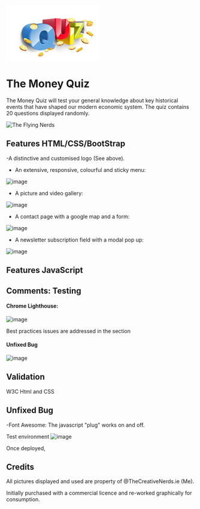 ![alt text](https://github.com/CodInst/Money-Q/blob/main/assets/images/money-quiz.jpg "Logo Money Quiz")

# The Money Quiz

The Money Quiz will test your general knowledge about key historical events that have shaped our modern economic system.
The quiz contains 20 questions displayed randomly.

![The Flying Nerds](https://github.com/user-attachments/assets/22c3f174-986a-47d1-8f15-03eb46bcb3d9)

## Features HTML/CSS/BootStrap
-A distinctive and customised logo (See above).

- An extensive, responsive, colourful and sticky menu:

![image](https://github.com/user-attachments/assets/1fa13efc-b656-4e07-9d71-26037874b340)

- A picture and video gallery:

![image](https://github.com/user-attachments/assets/d886eba6-d682-4a6c-b924-850d6c54b8b3)

- A contact page with a google map and a form:

![image](https://github.com/user-attachments/assets/9fc92049-c24c-411d-947f-1e414b65014e)

- A newsletter subscription field with a modal pop up:

![image](https://github.com/user-attachments/assets/0e6f8ff2-7b58-4a33-8959-87c87d4a7572)

## Features JavaScript

## Comments: Testing


#### Chrome Lighthouse:

![image](https://github.com/user-attachments/assets/d2a6831b-532a-4ed2-9c04-1b12a2fa2eaf)

Best practices issues are addressed in the section 
#### Unfixed Bug 

![image](https://github.com/user-attachments/assets/b6410ae1-1f4f-42ca-a9ea-4837b2e915ed)

## Validation

W3C Html and CSS

## Unfixed Bug

-Font Awesome: The javascript "plug" works on and off.

Test environment
![image](https://github.com/user-attachments/assets/8f7c4a99-ba80-4745-80db-be176c4b6295)

Once deployed,


## Credits

All pictures displayed and used are property of @TheCreativeNerds.ie (Me).

Initially purchased with a commercial licence and re-worked graphically for consumption.
